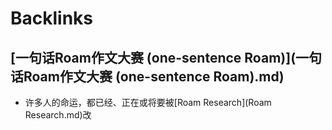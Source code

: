 
# Backlinks
## [一句话Roam作文大赛 (one-sentence Roam)](一句话Roam作文大赛 (one-sentence Roam).md)
- 许多人的命运，都已经、正在或将要被[Roam Research](Roam Research.md)改

